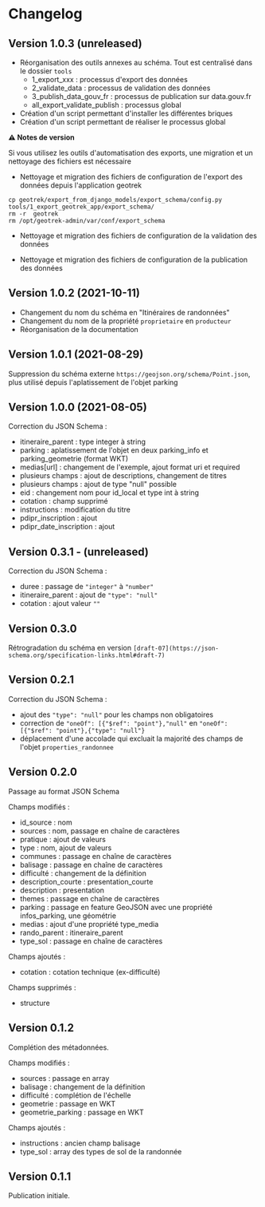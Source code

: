 # Changelog


## Version 1.0.3 (unreleased)

 * Réorganisation des outils annexes au schéma. Tout est centralisé dans le dossier `tools`
   * 1_export_xxx : processus d'export des données
   * 2_validate_data : processus de validation des données
   * 3_publish_data_gouv_fr : processus de publication sur data.gouv.fr
   * all_export_validate_publish : processus global
 * Création d'un script permettant d'installer les différentes briques
 * Création d'un script permettant de réaliser le processus global


**⚠️ Notes de version**

Si vous utilisez les outils d'automatisation des exports, une migration et un nettoyage des fichiers est nécessaire


 * Nettoyage et migration des fichiers de configuration de l'export des données depuis l'application geotrek

```shell
cp geotrek/export_from_django_models/export_schema/config.py tools/1_export_geotrek_app/export_schema/
rm -r  geotrek
rm /opt/geotrek-admin/var/conf/export_schema
```

 * Nettoyage et migration des fichiers de configuration de la validation des données

 * Nettoyage et migration des fichiers de configuration de la publication des données

## Version 1.0.2 (2021-10-11)

- Changement du nom du schéma en "Itinéraires de randonnées"
- Changement du nom de la propriété `proprietaire` en `producteur`
- Réorganisation de la documentation

## Version 1.0.1 (2021-08-29)

Suppression du schéma externe `https://geojson.org/schema/Point.json`, plus utilisé depuis l'aplatissement de l'objet parking

## Version 1.0.0 (2021-08-05)

Correction du JSON Schema :
- itineraire_parent : type integer à string
- parking : aplatissement de l'objet en deux parking_info et parking_geometrie (format WKT)
- medias[url] : changement de l'exemple, ajout format uri et required
- plusieurs champs : ajout de descriptions, changement de titres
- plusieurs champs : ajout de type "null" possible
- eid : changement nom pour id_local et type int à string
- cotation : champ supprimé
- instructions : modification du titre
- pdipr_inscription : ajout
- pdipr_date_inscription : ajout

## Version 0.3.1 - (unreleased)

Correction du JSON Schema :

- duree : passage de `"integer"` à `"number"`
- itineraire_parent : ajout de `"type": "null"`
- cotation : ajout valeur `""`

## Version 0.3.0

Rétrogradation du schéma en version `[draft-07](https://json-schema.org/specification-links.html#draft-7)`

## Version 0.2.1

Correction du JSON Schema :

- ajout des `"type": "null"` pour les champs non obligatoires
- correction de `"oneOf": [{"$ref": "point"},"null"` en `"oneOf": [{"$ref": "point"},{"type": "null"}`
- déplacement d'une accolade qui excluait la majorité des champs de l'objet `properties_randonnee`

## Version 0.2.0

Passage au format JSON Schema

Champs modifiés :

- id_source : nom
- sources : nom, passage en chaîne de caractères
- pratique : ajout de valeurs
- type : nom, ajout de valeurs
- communes : passage en chaîne de caractères
- balisage : passage en chaîne de caractères
- difficulté : changement de la définition
- description_courte : presentation_courte
- description : presentation
- themes : passage en chaîne de caractères
- parking : passage en feature GeoJSON avec une propriété infos_parking, une géométrie
- medias : ajout d'une propriété type_media
- rando_parent : itineraire_parent
- type_sol : passage en chaîne de caractères

Champs ajoutés :

- cotation : cotation technique (ex-difficulté)

Champs supprimés :

- structure

## Version 0.1.2

Complétion des métadonnées.

Champs modifiés :

- sources : passage en array
- balisage : changement de la définition
- difficulté : complétion de l'échelle
- geometrie : passage en WKT
- geometrie_parking : passage en WKT

Champs ajoutés :

- instructions : ancien champ balisage
- type_sol : array des types de sol de la randonnée

## Version 0.1.1

Publication initiale.
